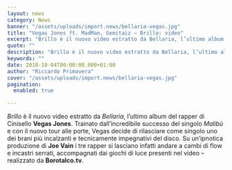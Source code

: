 ```yaml
---
layout: news
category: News
banner: "/assets/uploads/import.news/bellaria-vegas.jpg"
title: "Vegas Jones ft. MadMan, Gemitaiz – Brillo: video"
excerpt: "Brillo è il nuovo video estratto da Bellaria, l’ultimo album del rapper di Cinisello Vegas Jones. Trainato dall’incredibile successo del singolo Malibù e con il nuovo tour alle porte, Vegas decide di rilasciare come singolo uno dei brani più incalzanti e tecnicamente impegnativi del disco. Su un’ipnotica produzione di Joe Vain i tre rapper si [&hellip"
quote: ""
description: "Brillo è il nuovo video estratto da Bellaria, l’ultimo album del rapper di Cinisello Vegas Jones. Trainato dall’incredibile successo del singolo Malibù e con il nuovo tour alle porte, Vegas decide di rilasciare come singolo uno dei brani più incalzanti e tecnicamente impegnativi del disco. Su un’ipnotica produzione di Joe Vain i tre rapper si [&hellip"
keywords: ""
date: 2018-10-04T00:00:00.000+01:00
author: "Riccardo Primavera"
cover: "/assets/uploads/import.news/bellaria-vegas.jpg"
pagination:
  enabled: true

---
```


_Brillo_ è il nuovo video estratto da _Bellaria_, l’ultimo album del rapper di Cinisello **Vegas Jones**. Trainato dall’incredibile successo del singolo _Malibù_ e con il nuovo tour alle porte, Vegas decide di rilasciare come singolo uno dei brani più incalzanti e tecnicamente impegnativi del disco. Su un’ipnotica produzione di **Joe Vain** i tre rapper si lasciano infatti andare a cambi di flow e incastri serrati, accompagnati dai giochi di luce presenti nel video – realizzato da **Borotalco.tv**.